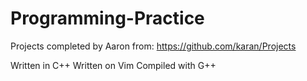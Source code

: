 # Programming-Practice
Projects completed by Aaron from: https://github.com/karan/Projects

Written in C++
Written on Vim
Compiled with G++ 

